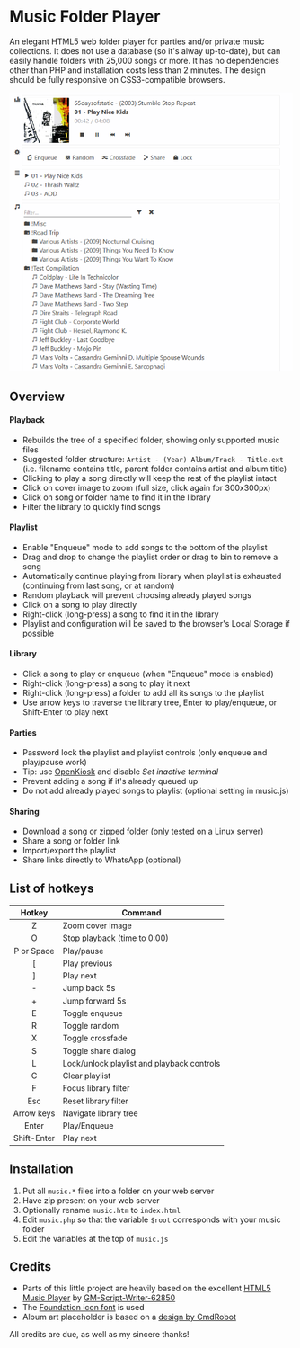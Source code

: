 # Music Folder Player
An elegant HTML5 web folder player for parties and/or private music collections. It does not use a database (so it's alway up-to-date), but can easily handle folders with 25,000 songs or more. It has no dependencies other than PHP and installation costs less than 2 minutes. The design should be fully responsive on CSS3-compatible browsers.

![Screenshot](SCREENSHOT.png)

## Overview
#### Playback
- Rebuilds the tree of a specified folder, showing only supported music files
- Suggested folder structure: `Artist - (Year) Album/Track - Title.ext` (i.e. filename contains title, parent folder contains artist and album title)
- Clicking to play a song directly will keep the rest of the playlist intact
- Click on cover image to zoom (full size, click again for 300x300px)
- Click on song or folder name to find it in the library
- Filter the library to quickly find songs
#### Playlist
- Enable "Enqueue" mode to add songs to the bottom of the playlist
- Drag and drop to change the playlist order or drag to bin to remove a song
- Automatically continue playing from library when playlist is exhausted (continuing from last song, or at random)
- Random playback will prevent choosing already played songs
- Click on a song to play directly
- Right-click (long-press) a song to find it in the library
- Playlist and configuration will be saved to the browser's Local Storage if possible
#### Library
- Click a song to play or enqueue (when "Enqueue" mode is enabled)
- Right-click (long-press) a song to play it next
- Right-click (long-press) a folder to add all its songs to the playlist
- Use arrow keys to traverse the library tree, Enter to play/enqueue, or Shift-Enter to play next
#### Parties
- Password lock the playlist and playlist controls (only enqueue and play/pause work)
- Tip: use [OpenKiosk](openkiosk.mozdevgroup.com) and disable _Set inactive terminal_
- Prevent adding a song if it's already queued up
- Do not add already played songs to playlist (optional setting in music.js)
#### Sharing
- Download a song or zipped folder (only tested on a Linux server)
- Share a song or folder link
- Import/export the playlist
- Share links directly to WhatsApp (optional)

## List of hotkeys
Hotkey | Command
:---: |---
Z | Zoom cover image
O | Stop playback (time to 0:00)
P or Space | Play/pause
\[ | Play previous
\] | Play next
\- | Jump back 5s
\+ | Jump forward 5s
E | Toggle enqueue
R | Toggle random
X | Toggle crossfade
S | Toggle share dialog
L | Lock/unlock playlist and playback controls
C | Clear playlist
F | Focus library filter
Esc | Reset library filter
Arrow keys | Navigate library tree
Enter | Play/Enqueue
Shift-Enter | Play next

## Installation
1. Put all `music.*` files into a folder on your web server
2. Have zip present on your web server
3. Optionally rename `music.htm` to `index.html`
4. Edit `music.php` so that the variable `$root` corresponds with your music folder
5. Edit the variables at the top of `music.js`

## Credits
- Parts of this little project are heavily based on the excellent [HTML5 Music Player](https://github.com/GM-Script-Writer-62850/HTML5-Music-Player) by [GM-Script-Writer-62850](https://github.com/GM-Script-Writer-62850)
- The [Foundation icon font](https://zurb.com/playground/foundation-icon-fonts-3) is used
- Album art placeholder is based on a [design by CmdRobot](http://fav.me/d7kpm65)

All credits are due, as well as my sincere thanks!